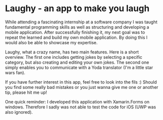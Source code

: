 # Laughy - an app to make you laugh
While attending a fascinating internship at a software company I was taught fundamental programming skills as well as structuring and developing a mobile application. 
After successfully finishing it, my next goal was to repeat the learned and build my own mobile application. 
By doing this I would also be able to showcase my expertise.

Laughy, what a crazy name, has two main features. Here is a short overview.
The first one includes getting jokes by selecting a specific category, but also creating and editing your own jokes.
The second one simply enables you to communicate with a Yoda translator (I'm a little star wars fan).

If you have further interest in this app, feel free to look into the fils :)
Should you find some really bad mistakes or you just wanna give me one or another tip, please hit me up!

One quick reminder:
I developed this application with Xamarin.Forms on windows. Therefore I sadly was not able to test the code for iOS (UWP was also ignored).
